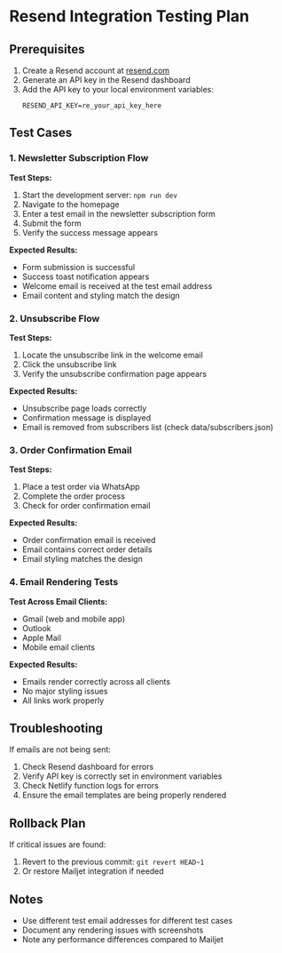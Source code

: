 # Resend Integration Testing Plan

## Prerequisites

1. Create a Resend account at [resend.com](https://resend.com)
2. Generate an API key in the Resend dashboard
3. Add the API key to your local environment variables:
   ```
   RESEND_API_KEY=re_your_api_key_here
   ```

## Test Cases

### 1. Newsletter Subscription Flow

**Test Steps:**
1. Start the development server: `npm run dev`
2. Navigate to the homepage
3. Enter a test email in the newsletter subscription form
4. Submit the form
5. Verify the success message appears

**Expected Results:**
- Form submission is successful
- Success toast notification appears
- Welcome email is received at the test email address
- Email content and styling match the design

### 2. Unsubscribe Flow

**Test Steps:**
1. Locate the unsubscribe link in the welcome email
2. Click the unsubscribe link
3. Verify the unsubscribe confirmation page appears

**Expected Results:**
- Unsubscribe page loads correctly
- Confirmation message is displayed
- Email is removed from subscribers list (check data/subscribers.json)

### 3. Order Confirmation Email

**Test Steps:**
1. Place a test order via WhatsApp
2. Complete the order process
3. Check for order confirmation email

**Expected Results:**
- Order confirmation email is received
- Email contains correct order details
- Email styling matches the design

### 4. Email Rendering Tests

**Test Across Email Clients:**
- Gmail (web and mobile app)
- Outlook
- Apple Mail
- Mobile email clients

**Expected Results:**
- Emails render correctly across all clients
- No major styling issues
- All links work properly

## Troubleshooting

If emails are not being sent:
1. Check Resend dashboard for errors
2. Verify API key is correctly set in environment variables
3. Check Netlify function logs for errors
4. Ensure the email templates are being properly rendered

## Rollback Plan

If critical issues are found:
1. Revert to the previous commit: `git revert HEAD~1`
2. Or restore Mailjet integration if needed

## Notes

- Use different test email addresses for different test cases
- Document any rendering issues with screenshots
- Note any performance differences compared to Mailjet
